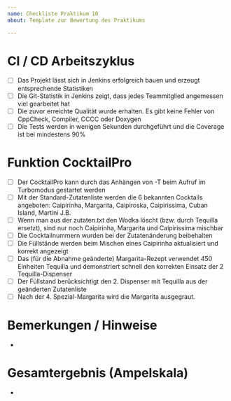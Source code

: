 ```yaml
---
name: Checkliste Praktikum 10
about: Template zur Bewertung des Praktikums

---
```


# CI / CD Arbeitszyklus
- [ ] Das Projekt lässt sich in Jenkins erfolgreich bauen und erzeugt entsprechende Statistiken
- [ ] Die Git-Statistik in Jenkins zeigt, dass jedes Teammitglied angemessen viel gearbeitet hat
- [ ] Die zuvor erreichte Qualität wurde erhalten. Es gibt keine Fehler von CppCheck, Compiler, CCCC oder Doxygen 
- [ ] Die Tests werden in wenigen Sekunden durchgeführt und die Coverage ist bei mindestens 90%

# Funktion CocktailPro
- [ ] Der CocktailPro kann durch das Anhängen von -T beim Aufruf im Turbomodus gestartet werden
- [ ] Mit der Standard-Zutatenliste werden die 6 bekannten Cocktails angeboten:
Caipirinha, Margarita, Caipiroska, Caipirissima, Cuban Island, Martini J.B.
- [ ] Wenn man aus der zutaten.txt den Wodka löscht (bzw. durch Tequilla ersetzt), sind nur noch Caipirinha, Margarita und Caipirissima mischbar
- [ ] Die Cocktailnummern wurden bei der Zutatenänderung beibehalten
- [ ] Die Füllstände werden beim Mischen eines Caipirinha aktualisiert und korrekt angezeigt
- [ ] Das (für die Abnahme geänderte) Margarita-Rezept verwendet 450 Einheiten Tequilla und demonstriert schnell den korrekten Einsatz der 2 Tequilla-Dispenser 
- [ ] Der Füllstand berücksichtigt den 2. Dispenser mit Tequilla aus der geänderten Zutatenliste
- [ ] Nach der 4. Spezial-Margarita wird die Margarita ausgegraut.

# Bemerkungen / Hinweise
- 

# Gesamtergebnis (Ampelskala)
- 